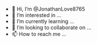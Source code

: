 - 👋 Hi, I’m @JonathanLove8765
- 👀 I’m interested in ...
- 🌱 I’m currently learning ...
- 💞️ I’m looking to collaborate on ...
- 📫 How to reach me ...

<!---
JonathanLove8765/JonathanLove8765 is a ✨ special ✨ repository because its `README.md` (this file) appears on your GitHub profile.
You can click the Preview link to take a look at your changes.
